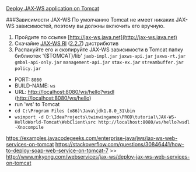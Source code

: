 [Deploy JAX-WS application on Tomcat](http://memorynotfound.com/deploy-jaxws-application-tomcat-example)


###Зависимости JAX-WS
По умолчанию Tomcat не имеет никаких JAX-WS зависимостей, поэтому вы должны включить его вручную.

1. Пройдите по ссылке [http://jax-ws.java.net](http://jax-ws.java.net)
2. Скачайие [JAX-WS RI](https://mvnrepository.com/artifact/com.sun.xml.ws/jaxws-ri) ([2.2.7](http://central.maven.org/maven2/com/sun/xml/ws/jaxws-ri/2.2.7/jaxws-ri-2.2.7.zip)) дистрибютив
3. Распакуйте его и скопируйте JAX-WS зависимости в Tomcat папку библиотек '{$TOMCAT}/lib'
`jaxb-impl.jar`
`jaxws-api.jar`
`jaxws-rt.jar`
`gmbal-api-only.jar`
`management-api.jar`
`stax-ex.jar`
`streambuffer.jar`
`policy.jar`


- PORT: `8080`
- BUILD-NAME: `ws`
- URL: [http://localhost:8080/ws/hello?wsdl](http://localhost:8080/ws/hello?wsdl) ([http://localhost:8080/ws/hello](http://localhost:8080/ws/hello))
- run 'ws' to Tomcat
- `cd C:\Program Files (x86)\Java\jdk1.8.0_31\bin`
- `wsimport -d D:\IdeaProjects\twinwingames\PROD\tutorial\JAX-WS-HelloWorld-Tomcat\WebClient\src http://localhost:8080/ws/hello?wsdl -Xnocompile`


https://examples.javacodegeeks.com/enterprise-java/jws/jax-ws-web-services-on-tomcat
https://stackoverflow.com/questions/30846441/how-to-deploy-soap-web-service-on-tomcat-7 >> http://www.mkyong.com/webservices/jax-ws/deploy-jax-ws-web-services-on-tomcat
